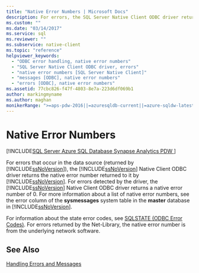 ```yaml
---
title: "Native Error Numbers | Microsoft Docs"
description: For errors, the SQL Server Native Client ODBC driver returns the native error number from SQL Server or, for errors detected by the driver, 0.
ms.custom: ""
ms.date: "03/14/2017"
ms.service: sql
ms.reviewer: ""
ms.subservice: native-client
ms.topic: "reference"
helpviewer_keywords: 
  - "ODBC error handling, native error numbers"
  - "SQL Server Native Client ODBC driver, errors"
  - "native error numbers [SQL Server Native Client]"
  - "messages [ODBC], native error numbers"
  - "errors [ODBC], native error numbers"
ms.assetid: 77cbc826-f47f-4803-8e7a-223d6df069b1
author: markingmyname
ms.author: maghan
monikerRange: ">=aps-pdw-2016||=azuresqldb-current||=azure-sqldw-latest||>=sql-server-2016||>=sql-server-linux-2017||=azuresqldb-mi-current"
---
```

# Native Error Numbers
[!INCLUDE[SQL Server Azure SQL Database Synapse Analytics PDW ](../../includes/applies-to-version/sql-asdb-asdbmi-asa-pdw.md)]

  For errors that occur in the data source (returned by [!INCLUDE[ssNoVersion](../../includes/ssnoversion-md.md)]), the [!INCLUDE[ssNoVersion](../../includes/ssnoversion-md.md)] Native Client ODBC driver returns the native error number returned to it by [!INCLUDE[ssNoVersion](../../includes/ssnoversion-md.md)]. For errors detected by the driver, the [!INCLUDE[ssNoVersion](../../includes/ssnoversion-md.md)] Native Client ODBC driver returns a native error number of 0. For more information about a list of native error numbers, see the error column of the **sysmessages** system table in the **master** database in [!INCLUDE[ssNoVersion](../../includes/ssnoversion-md.md)].  
  
 For information about the state error codes, see [SQLSTATE &#40;ODBC Error Codes&#41;](../../relational-databases/native-client-odbc-error-messages/sqlstate-odbc-error-codes.md). For errors returned by the Net-Library, the native error number is from the underlying network software.  
  
## See Also  
 [Handling Errors and Messages](../../relational-databases/native-client-odbc-error-messages/handling-errors-and-messages.md)  
  
  
